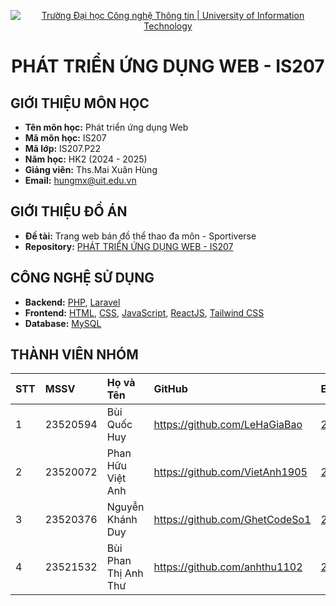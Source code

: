 <p align="center">
  <a href="https://www.uit.edu.vn/" title="Trường Đại học Công nghệ Thông tin" style="border: none;">
    <img src="https://i.imgur.com/WmMnSRt.png" alt="Trường Đại học Công nghệ Thông tin | University of Information Technology">
  </a>
</p>

<h1 align="center"><b>PHÁT TRIỂN ỨNG DỤNG WEB - IS207</b></h1>

## GIỚI THIỆU MÔN HỌC

-   **Tên môn học:** Phát triển ứng dụng Web
-   **Mã môn học:** IS207
-   **Mã lớp:** IS207.P22
-   **Năm học:** HK2 (2024 - 2025)
-   **Giảng viên:** Ths.Mai Xuân Hùng
-   **Email:** hungmx@uit.edu.vn

## GIỚI THIỆU ĐỒ ÁN

-   **Đề tài:** Trang web bán đồ thể thao đa môn - Sportiverse
-   **Repository:** [PHÁT TRIỂN ỨNG DỤNG WEB - IS207](https://github.com/bquochuy1514/Sportiverse)

## CÔNG NGHỆ SỬ DỤNG

-   **Backend:** [PHP](https://www.php.net/), [Laravel](https://laravel.com/)
-   **Frontend:** [HTML](https://developer.mozilla.org/en-US/docs/Web/HTML), [CSS](https://developer.mozilla.org/en-US/docs/Web/CSS), [JavaScript](https://www.javascript.com/), [ReactJS](https://reactjs.org/), [Tailwind CSS](https://tailwindcss.com/)
-   **Database:** [MySQL](https://www.mysql.com/)

## THÀNH VIÊN NHÓM

| STT | MSSV     | Họ và Tên            | GitHub                         | Email                  |
| :-- | :------- | :------------------- | :----------------------------- | :--------------------- |
| 1   | 23520594 | Bùi Quốc Huy         | https://github.com/LeHaGiaBao  | 23520594@gm.uit.edu.vn |
| 2   | 23520072 | Phan Hữu Việt Anh    | https://github.com/VietAnh1905 | 23520072@gm.uit.edu.vn |
| 3   | 23520376 | Nguyễn Khánh Duy     | https://github.com/GhetCodeSo1 | 23520376@gm.uit.edu.vn |
| 4   | 23521532 | Bùi Phan Thị Anh Thư | https://github.com/anhthu1102  | 23521532@gm.uit.edu.vn |
